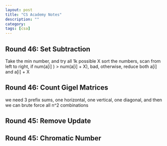 ```yaml
---
layout: post
title: "CS Academy Notes"
description: ""
category: 
tags: [csa]
---
```


Round 46: Set Subtraction	
---------
Take the min number, and try all 1k possible X
sort the numbers, scan from left to right, if num(a[i] ) > num(a[i] + X), bad, otherwise, reduce both a[i] and a[i] + X


Round 46: Count Gigel Matrices
---------
we need 3 prefix sums, one horizontal, one vertical, one diagonal, and then we can brute force all n^2 combinations


Round 45: Remove Update
---------


Round 45: Chromatic Number
--------

